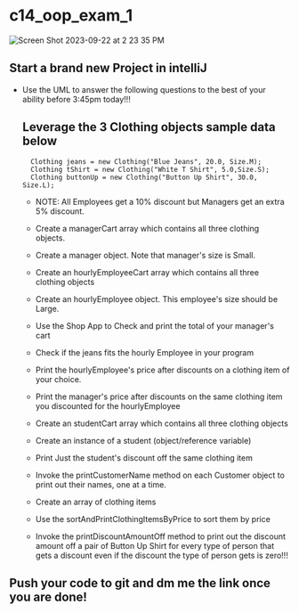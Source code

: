 # c14_oop_exam_1

![Screen Shot 2023-09-22 at 2 23 35 PM](https://github.com/MikailaAkeredolu/c14_oop_exam_1/assets/10773482/4c9d838a-f2eb-4cc3-984a-1dc601bdd92d)

## Start a brand new Project in intelliJ

- Use the UML to answer the following questions to the best of your ability before 3:45pm today!!!


   ## Leverage the 3 Clothing objects sample data below

        Clothing jeans = new Clothing("Blue Jeans", 20.0, Size.M);
        Clothing tShirt = new Clothing("White T Shirt", 5.0,Size.S);
        Clothing buttonUp = new Clothing("Button Up Shirt", 30.0, Size.L);
      
  - NOTE: All Employees get a 10% discount but Managers get an extra 5% discount.

  - Create a managerCart array which contains all three clothing objects.

  - Create a manager object. Note that manager's size is Small.

  - Create an hourlyEmployeeCart array which contains all three clothing objects

  - Create an hourlyEmployee object. This employee's size should be Large.

  - Use the Shop App to Check and print the total of your manager's cart

  - Check if the jeans fits the hourly Employee in your program

  - Print the hourlyEmployee's price after discounts on a clothing item of your choice.

  - Print the manager's price after discounts on the same clothing item you discounted for the hourlyEmployee

  - Create an studentCart array which contains all three clothing objects

  - Create an instance of a student (object/reference variable)
     
  - Print Just the student's discount off the same clothing item
    
  - Invoke the printCustomerName method on each Customer object to print out their names, one at a time.
  - Create an array of clothing items
  - Use the sortAndPrintClothingItemsByPrice to sort them by price
  - Invoke the printDiscountAmountOff method to print out the discount amount off a pair of Button Up Shirt for every type of person that gets a discount   even if the discount the type of person gets is zero!!!


## Push your code to git and dm me the link once you are done!
